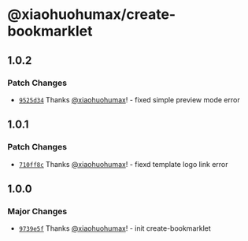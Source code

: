 # @xiaohuohumax/create-bookmarklet

## 1.0.2

### Patch Changes

- [`9525d34`](https://github.com/xiaohuohumax/vite-plugin-bookmarklet/commit/9525d34a8a762e25721275402afe6a3c8e7f7fa8) Thanks [@xiaohuohumax](https://github.com/xiaohuohumax)! - fixed simple preview mode error

## 1.0.1

### Patch Changes

- [`710ff8c`](https://github.com/xiaohuohumax/vite-plugin-bookmarklet/commit/710ff8c3a8c2880bb0c6e360cdc7464f76cdb89a) Thanks [@xiaohuohumax](https://github.com/xiaohuohumax)! - fiexd template logo link error

## 1.0.0

### Major Changes

- [`9739e5f`](https://github.com/xiaohuohumax/vite-plugin-bookmarklet/commit/9739e5ff3423aa51157e27eba2b7181399ed2f0c) Thanks [@xiaohuohumax](https://github.com/xiaohuohumax)! - init create-bookmarklet
